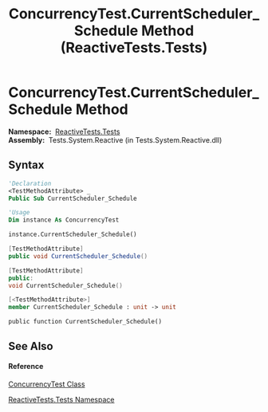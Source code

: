 ﻿---
title: ConcurrencyTest.CurrentScheduler_Schedule Method  (ReactiveTests.Tests)
TOCTitle: CurrentScheduler_Schedule Method
ms:assetid: M:ReactiveTests.Tests.ConcurrencyTest.CurrentScheduler_Schedule
ms:mtpsurl: https://msdn.microsoft.com/en-us/library/reactivetests.tests.concurrencytest.currentscheduler_schedule(v=VS.103)
ms:contentKeyID: 36618997
ms.date: 06/28/2011
mtps_version: v=VS.103
f1_keywords:
- ReactiveTests.Tests.ConcurrencyTest.CurrentScheduler_Schedule
dev_langs:
- CSharp
- JScript
- VB
- FSharp
- c++
---

# ConcurrencyTest.CurrentScheduler\_Schedule Method

**Namespace:**  [ReactiveTests.Tests](hh289046\(v=vs.103\).md)  
**Assembly:**  Tests.System.Reactive (in Tests.System.Reactive.dll)

## Syntax

``` vb
'Declaration
<TestMethodAttribute> _
Public Sub CurrentScheduler_Schedule
```

``` vb
'Usage
Dim instance As ConcurrencyTest

instance.CurrentScheduler_Schedule()
```

``` csharp
[TestMethodAttribute]
public void CurrentScheduler_Schedule()
```

``` c++
[TestMethodAttribute]
public:
void CurrentScheduler_Schedule()
```

``` fsharp
[<TestMethodAttribute>]
member CurrentScheduler_Schedule : unit -> unit 
```

``` jscript
public function CurrentScheduler_Schedule()
```

## See Also

#### Reference

[ConcurrencyTest Class](hh289030\(v=vs.103\).md)

[ReactiveTests.Tests Namespace](hh289046\(v=vs.103\).md)

